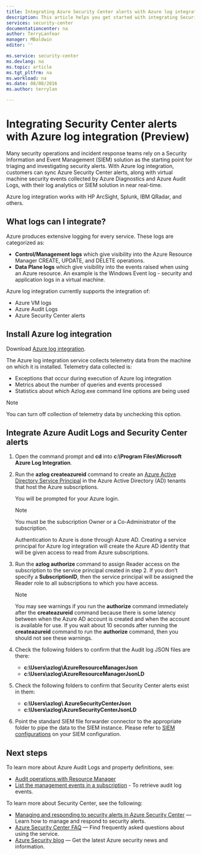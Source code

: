 ```yaml
---
title: Integrating Azure Security Center alerts with Azure log integration (Preview) | Microsoft Azure
description: This article helps you get started with integrating Security Center alerts with Azure log integration.
services: security-center
documentationcenter: na
author: TerryLanfear
manager: MBaldwin
editor: ''

ms.service: security-center
ms.devlang: na
ms.topic: article
ms.tgt_pltfrm: na
ms.workload: na
ms.date: 08/08/2016
ms.author: terrylan

---
```

# Integrating Security Center alerts with Azure log integration (Preview)
Many security operations and incident response teams rely on a Security Information and Event Management (SIEM) solution as the starting point for triaging and investigating security alerts. With Azure log integration, customers can sync Azure Security Center alerts, along with virtual machine security events collected by Azure Diagnostics and Azure Audit Logs, with their log analytics or SIEM solution in near real-time.

Azure log integration works with HP ArcSight, Splunk, IBM QRadar, and others.

## What logs can I integrate?
Azure produces extensive logging for every service. These logs are categorized as:

* **Control/Management logs** which give visibility into the Azure Resource Manager CREATE, UPDATE, and DELETE operations.
* **Data Plane logs** which give visibility into the events raised when using an Azure resource. An example is the Windows Event log - security and application logs in a virtual machine.

Azure log integration currently supports the integration of:

* Azure VM logs
* Azure Audit Logs
* Azure Security Center alerts

## Install Azure log integration
Download [Azure log integration](https://www.microsoft.com/download/details.aspx?id=53324).

The Azure log integration service collects telemetry data from the machine on which it is installed.  Telemetry data collected is:

* Exceptions that occur during execution of Azure log integration
* Metrics about the number of queries and events processed
* Statistics about which Azlog.exe command line options are being used

> [!NOTE]
> You can turn off collection of telemetry data by unchecking this option.
> 
> 

## Integrate Azure Audit Logs and Security Center alerts
1. Open the command prompt and **cd** into **c:\Program Files\Microsoft Azure Log Integration**.
2. Run the **azlog createazureid** command to create an [Azure Active Directory Service Principal](../active-directory/active-directory-application-objects.md) in the Azure Active Directory (AD) tenants that host the Azure subscriptions.
   
    You will be prompted for your Azure login.
   
   > [!NOTE]
   > You must be the subscription Owner or a Co-Administrator of the subscription.
   > 
   > 
   
    Authentication to Azure is done through Azure AD.  Creating a service principal for Azure log integration will create the Azure AD identity that will be given access to read from Azure subscriptions.
3. Run the **azlog authorize <SubscriptionID>** command to assign Reader access on the subscription to the service principal created in step 2. If you don’t specify a **SubscriptionID**, then the service principal will be assigned the Reader role to all subscriptions to which you have access.
   
   > [!NOTE]
   > You may see warnings if you run the **authorize** command immediately after the **createazureid** command because there is some latency between when the Azure AD account is created and when the account is available for use. If you wait about 10 seconds after running the **createazureid** command to run the **authorize** command, then you should not see these warnings.
   > 
   > 
4. Check the following folders to confirm that the Audit log JSON files are there:
   
   * **c:\Users\azlog\AzureResourceManagerJson**
   * **c:\Users\azlog\AzureResourceManagerJsonLD**
5. Check the following folders to confirm that Security Center alerts exist in them:
   
   * **c:\Users\azlog\ AzureSecurityCenterJson**
   * **c:\Users\azlog\AzureSecurityCenterJsonLD**
6. Point the standard SIEM file forwarder connector to the appropriate folder to pipe the data to the SIEM instance. Please refer to [SIEM configurations](https://azsiempublicdrops.blob.core.windows.net/drops/ALL.htm) on your SIEM configuration.

## Next steps
To learn more about Azure Audit Logs and property definitions, see:

* [Audit operations with Resource Manager](../resource-group-audit.md)
* [List the management events in a subscription](https://msdn.microsoft.com/library/azure/dn931934.aspx) - To retrieve audit log events.

To learn more about Security Center, see the following:

* [Managing and responding to security alerts in Azure Security Center](security-center-managing-and-responding-alerts.md) — Learn how to manage and respond to security alerts.
* [Azure Security Center FAQ](security-center-faq.md) — Find frequently asked questions about using the service.
* [Azure Security blog](http://blogs.msdn.com/b/azuresecurity/) — Get the latest Azure security news and information.

